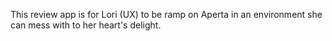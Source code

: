 This review app is for Lori (UX) to be ramp on Aperta in an environment she can mess with to her heart's delight.
